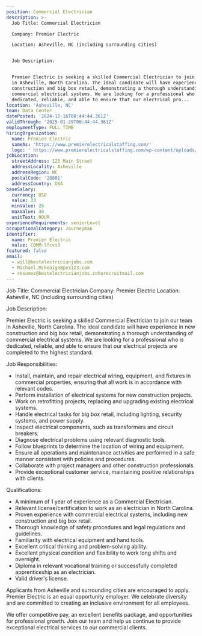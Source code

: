 ```yaml
---
position: Commercial Electrician
description: >-
  Job Title: Commercial Electrician

  Company: Premier Electric

  Location: Asheville, NC (including surrounding cities)


  Job Description:


  Premier Electric is seeking a skilled Commercial Electrician to join our team
  in Asheville, North Carolina. The ideal candidate will have experience in new
  construction and big box retail, demonstrating a thorough understanding of
  commercial electrical systems. We are looking for a professional who is
  dedicated, reliable, and able to ensure that our electrical pro...
location: 'Asheville, NC'
team: Data Center
datePosted: '2024-12-16T00:44:44.361Z'
validThrough: '2025-01-29T00:44:44.361Z'
employmentType: FULL_TIME
hiringOrganization:
  name: Premier Electric
  sameAs: 'https://www.premierelectricalstaffing.com/'
  logo: ' https://www.premierelectricalstaffing.com/wp-content/uploads/2020/05/Premier-Electrical-Staffing-logo.png'
jobLocation:
  streetAddress: 123 Main Street
  addressLocality: Asheville
  addressRegion: NC
  postalCode: '28801'
  addressCountry: USA
baseSalary:
  currency: USD
  value: 33
  minValue: 28
  maxValue: 38
  unitText: HOUR
experienceRequirements: seniorLevel
occupationalCategory: Journeyman
identifier:
  name: Premier Electric
  value: COMM-lfcvs3
featured: false
email:
  - will@bestelectricianjobs.com
  - Michael.Mckeaige@pes123.com
  - resumes@bestelectricianjobs.zohorecruitmail.com
---
```




Job Title: Commercial Electrician
Company: Premier Electric
Location: Asheville, NC (including surrounding cities)

Job Description:

Premier Electric is seeking a skilled Commercial Electrician to join our team in Asheville, North Carolina. The ideal candidate will have experience in new construction and big box retail, demonstrating a thorough understanding of commercial electrical systems. We are looking for a professional who is dedicated, reliable, and able to ensure that our electrical projects are completed to the highest standard.

Job Responsibilities:

- Install, maintain, and repair electrical wiring, equipment, and fixtures in commercial properties, ensuring that all work is in accordance with relevant codes.
- Perform installation of electrical systems for new construction projects.
- Work on retrofitting projects, replacing and upgrading existing electrical systems.
- Handle electrical tasks for big box retail, including lighting, security systems, and power supply.
- Inspect electrical components, such as transformers and circuit breakers.
- Diagnose electrical problems using relevant diagnostic tools.
- Follow blueprints to determine the location of wiring and equipment.
- Ensure all operations and maintenance activities are performed in a safe manner consistent with policies and procedures.
- Collaborate with project managers and other construction professionals.
- Provide exceptional customer service, maintaining positive relationships with clients.

Qualifications:

- A minimum of 1 year of experience as a Commercial Electrician.
- Relevant license/certification to work as an electrician in North Carolina.
- Proven experience with commercial electrical systems, including new construction and big box retail.
- Thorough knowledge of safety procedures and legal regulations and guidelines.
- Familiarity with electrical equipment and hand tools.
- Excellent critical thinking and problem-solving ability.
- Excellent physical condition and flexibility to work long shifts and overnight.
- Diploma in relevant vocational training or successfully completed apprenticeship as an electrician.
- Valid driver's license.

Applicants from Asheville and surrounding cities are encouraged to apply. Premier Electric is an equal opportunity employer. We celebrate diversity and are committed to creating an inclusive environment for all employees. 

We offer competitive pay, an excellent benefits package, and opportunities for professional growth. Join our team and help us continue to provide exceptional electrical services to our commercial clients.
